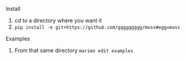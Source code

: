 Install
1. cd to a directory where you want it
2. `pip install -e git+https://github.com/ggggggggg/moss#egg=mass`

Examples
1. From that same directory `marimo edit examples`

